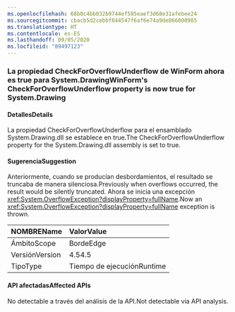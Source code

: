 ```yaml
---
ms.openlocfilehash: 68b0c4bb032b9744ef585eaef3d68e31afebee24
ms.sourcegitcommit: cbacb5d2cebbf044547f6af6e74a9de866800985
ms.translationtype: HT
ms.contentlocale: es-ES
ms.lasthandoff: 09/05/2020
ms.locfileid: "89497123"
---
```

### <a name="winforms-checkforoverflowunderflow-property-is-now-true-for-systemdrawing"></a><span data-ttu-id="61b99-101">La propiedad CheckForOverflowUnderflow de WinForm ahora es true para System.Drawing</span><span class="sxs-lookup"><span data-stu-id="61b99-101">WinForm's CheckForOverflowUnderflow property is now true for System.Drawing</span></span>

#### <a name="details"></a><span data-ttu-id="61b99-102">Detalles</span><span class="sxs-lookup"><span data-stu-id="61b99-102">Details</span></span>

<span data-ttu-id="61b99-103">La propiedad CheckForOverflowUnderflow para el ensamblado System.Drawing.dll se establece en true.</span><span class="sxs-lookup"><span data-stu-id="61b99-103">The CheckForOverflowUnderflow property for the System.Drawing.dll assembly is set to true.</span></span>

#### <a name="suggestion"></a><span data-ttu-id="61b99-104">Sugerencia</span><span class="sxs-lookup"><span data-stu-id="61b99-104">Suggestion</span></span>

<span data-ttu-id="61b99-105">Anteriormente, cuando se producían desbordamientos, el resultado se truncaba de manera silenciosa.</span><span class="sxs-lookup"><span data-stu-id="61b99-105">Previously when overflows occurred, the result would be silently truncated.</span></span> <span data-ttu-id="61b99-106">Ahora se inicia una excepción <xref:System.OverflowException?displayProperty=fullName>.</span><span class="sxs-lookup"><span data-stu-id="61b99-106">Now an <xref:System.OverflowException?displayProperty=fullName> exception is thrown.</span></span>

| <span data-ttu-id="61b99-107">NOMBRE</span><span class="sxs-lookup"><span data-stu-id="61b99-107">Name</span></span>    | <span data-ttu-id="61b99-108">Valor</span><span class="sxs-lookup"><span data-stu-id="61b99-108">Value</span></span>       |
|:--------|:------------|
| <span data-ttu-id="61b99-109">Ámbito</span><span class="sxs-lookup"><span data-stu-id="61b99-109">Scope</span></span>   |<span data-ttu-id="61b99-110">Borde</span><span class="sxs-lookup"><span data-stu-id="61b99-110">Edge</span></span>|
|<span data-ttu-id="61b99-111">Versión</span><span class="sxs-lookup"><span data-stu-id="61b99-111">Version</span></span>|<span data-ttu-id="61b99-112">4.5</span><span class="sxs-lookup"><span data-stu-id="61b99-112">4.5</span></span>|
|<span data-ttu-id="61b99-113">Tipo</span><span class="sxs-lookup"><span data-stu-id="61b99-113">Type</span></span>|<span data-ttu-id="61b99-114">Tiempo de ejecución</span><span class="sxs-lookup"><span data-stu-id="61b99-114">Runtime</span></span>|

#### <a name="affected-apis"></a><span data-ttu-id="61b99-115">API afectadas</span><span class="sxs-lookup"><span data-stu-id="61b99-115">Affected APIs</span></span>

<span data-ttu-id="61b99-116">No detectable a través del análisis de la API.</span><span class="sxs-lookup"><span data-stu-id="61b99-116">Not detectable via API analysis.</span></span>

<!--

#### Affected APIs

Not detectable via API analysis.

-->
